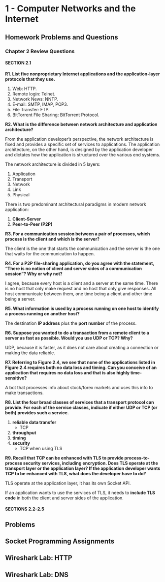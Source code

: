 # 1 - Computer Networks and the Internet

## Homework Problems and Questions

### Chapter 2 Review Questions

#### SECTION 2.1

**R1. List five nonproprietary Internet applications and the application-layer protocols that they use.**

1. Web: HTTP.
2. Remote login: Telnet.
3. Network News: NNTP.
4. E-mail: SMTP, IMAP, POP3.
5. File Transfer: FTP.
6. BitTorrent File Sharing: BitTorrent Protocol.

**R2. What is the difference between network architecture and application architecture?**

From the application developer’s perspective, the network architecture is fixed and provides a specific set of services to applications. The application architecture, on the other hand, is designed by the application developer and dictates how the application is structured over the various end systems.

The network architecture is divided in 5 layers:

1. Application
2. Transport
3. Network
4. Link
5. Physical

There is two predominant architectural paradigms in modern network application:

1. **Client-Server**
2. **Peer-to-Peer (P2P)**

**R3. For a communication session between a pair of processes, which process is the client and which is the server?**

The client is the one that starts the communication and the server is the one that waits for the communication to happen.

**R4. For a P2P file-sharing application, do you agree with the statement, “There is no notion of client and server sides of a communication session”? Why or why not?**

I agree, because every host is a client and a server at the same time. There is no host that only make request and no host that only give responses. All host communicate between them, one time being a client and other time being a server.

**R5. What information is used by a process running on one host to identify a process running on another host?**

The destination **IP address** plus the **port number** of the process.

**R6. Suppose you wanted to do a transaction from a remote client to a server as fast as possible. Would you use UDP or TCP? Why?**

UDP, because it is faster, as it does not care about creating a connection or making the data reliable.

**R7. Referring to Figure 2.4, we see that none of the applications listed in Figure 2.4 requires both no data loss and timing. Can you conceive of an application that requires no data loss and that is also highly time-sensitive?**

A bot that processes info about stock/forex markets and uses this info to make transactions.

**R8. List the four broad classes of services that a transport protocol can provide. For each of the service classes, indicate if either UDP or TCP (or both) provides such a service.**

1. **reliable data transfer**
   * TCP
2. **throughput**
3. **timing**
4. **security**
   * TCP when using TLS

**R9. Recall that TCP can be enhanced with TLS to provide process-to-process security services, including encryption. Does TLS operate at the transport layer or the application layer? If the application developer wants TCP to be enhanced with TLS, what does the developer have to do?**

TLS operate at the application layer, it has its own Socket API.

If an application wants to use the services of TLS, it needs to **include TLS code** in both the client and server sides of the application.

#### SECTIONS 2.2–2.5

## Problems

## Socket Programming Assignments

## Wireshark Lab: HTTP

## Wireshark Lab: DNS

